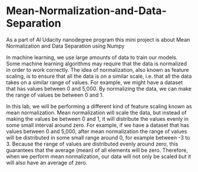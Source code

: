 # Mean-Normalization-and-Data-Separation
<p>As a part of AI Udacity nanodegree program this mini project is about Mean Normalization and Data Separation using Numpy</p>
In machine learning, we use large amounts of data to train our models. Some machine learning algorithms may require that the data is normalized in order to work correctly. The idea of normalization, also known as feature scaling, is to ensure that all the data is on a similar scale, i.e. that all the data takes on a similar range of values. For example, we might have a dataset that has values between 0 and 5,000. By normalizing the data, we can make the range of values be between 0 and 1.

In this lab, we will be performing a different kind of feature scaling known as mean normalization. Mean normalization will scale the data, but instead of making the values be between 0 and 1, it will distribute the values evenly in some small interval around zero. For example, if we have a dataset that has values between 0 and 5,000, after mean normalization the range of values will be distributed in some small range around 0, for example between -3 to 3. Because the range of values are distributed evenly around zero, this guarantees that the average (mean) of all elements will be zero. Therefore, when we perform mean normalization, our data will not only be scaled but it will also have an average of zero.
